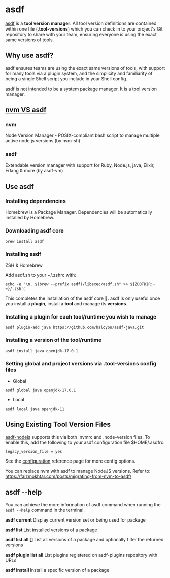 # asdf

[asdf](https://asdf-vm.com/guide/introduction.html) is a **tool version manager**. All tool version definitions are contained within one file (**.tool-versions**) which you can check in to your project's Git repository to share with your team, ensuring everyone is using the exact same versions of tools.

## Why use asdf?

asdf ensures teams are using the exact same versions of tools, with support for many tools via a plugin system, and the simplicity and familiarity of being a single Shell script you include in your Shell config.

asdf is not intended to be a system package manager. It is a tool version manager. 

## [nvm VS asdf](https://www.libhunt.com/compare-nvm-vs-asdf)

### nvm

Node Version Manager - POSIX-compliant bash script to manage multiple active node.js versions (by nvm-sh)

### asdf

Extendable version manager with support for Ruby, Node.js, java, Elixir, Erlang & more (by asdf-vm)

## Use asdf

### Installing dependencies

Homebrew is a Package Manager. Dependencies will be automatically installed by Homebrew.

### Downloading asdf core

```
brew install asdf
```

### Installing asdf

ZSH & Homebrew

Add asdf.sh to your ~/.zshrc with:

```
echo -e "\n. $(brew --prefix asdf)/libexec/asdf.sh" >> ${ZDOTDIR:-~}/.zshrc
```

This completes the installation of the asdf core 🎉. asdf is only useful once you install a **plugin**, install a **tool** and manage its **versions**.

### Installing a plugin for each tool/runtime you wish to manage

```
asdf plugin-add java https://github.com/halcyon/asdf-java.git
```

### Installing a version of the tool/runtime

```
asdf install java openjdk-17.0.1
```

### Setting global and project versions via .tool-versions config files

- Global

```
asdf global java openjdk-17.0.1
```

- Local

```
asdf local java openjdk-11
```

## Using Existing Tool Version Files

[asdf-nodejs](https://github.com/asdf-vm/asdf-nodejs/) supports this via both .nvmrc and .node-version files. To enable this, add the following to your asdf configuration file $HOME/.asdfrc:

```
legacy_version_file = yes
```

See the [configuration](https://asdf-vm.com/manage/configuration.html#environment-variables) reference page for more config options.

You can replace nvm with asdf to manage NodeJS versions. Refer to: https://faizmokhtar.com/posts/migrating-from-nvm-to-asdf/

## asdf --help

You can achieve the more information of asdf command when running the `asdf --help` command in the terminal.

**asdf current <name>**                     Display current version set or being used for package

**asdf list <name>**                        List installed versions of a package

**asdf list all <name> [<version>]**        List all versions of a package and optionally filter the returned versions

**asdf plugin list all**                    List plugins registered on asdf-plugins repository with URLs

**asdf install <name> <version>**           Install a specific version of a package

